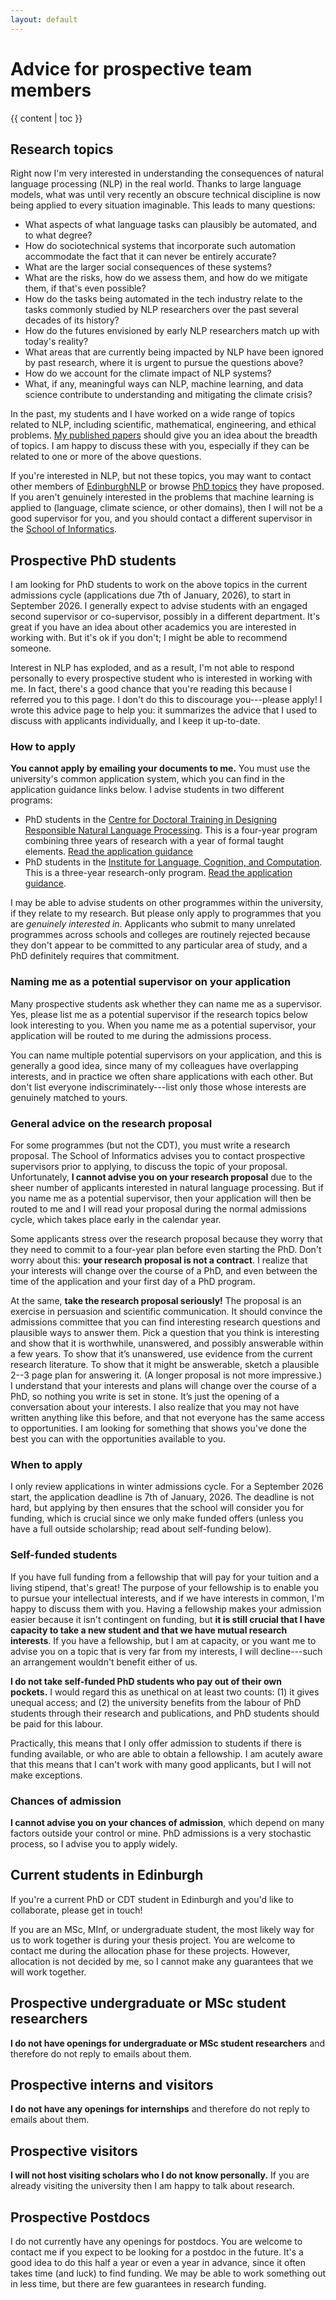 ```yaml
---
layout: default
---
```

# Advice for prospective team members

{{ content | toc }}

## Research topics

Right now I'm very interested in understanding the consequences of natural language processing (NLP) in the real world. Thanks to large language models, what was until very recently an obscure technical discipline is now being applied to every situation imaginable. This leads to many questions:
- What aspects of what language tasks can plausibly be automated, and to what degree? 
- How do sociotechnical systems that incorporate such automation accommodate the fact that it can never be entirely accurate? 
- What are the larger social consequences of these systems? ​
- What are the risks, how do we assess them, and how do we mitigate them, if that's even possible? 
- How do the tasks being automated in the tech industry relate to the tasks commonly studied by NLP researchers over the past several decades of its history? 
- How do the futures envisioned by early NLP researchers match up with today's reality? 
- What areas that are currently being impacted by NLP have been ignored by past research, where it is urgent to pursue the questions above?
- How do we account for the climate impact of NLP systems?
- What, if any, meaningful ways can NLP, machine learning, and data science contribute to understanding and mitigating the climate crisis?

In the past, my students and I have worked on a wide range of topics related to NLP, including scientific, mathematical, engineering, and ethical problems. [My published papers](https://scholar.google.com/citations?user=7KdAmbUAAAAJ&sortby=pubdate) should give you an idea about the breadth of topics. I am happy to discuss these with you, especially if they can be related to one or more of the above questions.

If you're interested in NLP, but not these topics, you may want to contact other members of [EdinburghNLP](http://edinburghnlp.inf.ed.ac.uk/index.php/people/) or browse [PhD topics](http://www.ilcc.inf.ed.ac.uk/study/possible-phd-topics-in-ilcc) they have proposed. If you aren't genuinely interested in the problems that machine learning is applied to (language, climate science, or other domains), then I will not be a good supervisor for you, and you should contact a different supervisor in the [School of Informatics](http://www.ed.ac.uk/informatics/).

## Prospective PhD students

I am looking for PhD students to work on the above topics in the current admissions cycle  (applications due 7th of January, 2026), to start in September 2026. I generally expect to advise students with an engaged second supervisor or co-supervisor, possibly in a different department. It's great if you have an idea about other academics you are interested in working with. But it's ok if you don't; I might be able to recommend someone.

Interest in NLP has exploded, and as a result, I'm not able to respond personally to every prospective student who is interested in working with me. In fact, there's a good chance that you're reading this because I referred you to this page. I don't do this to discourage you---please apply! I wrote this advice page to help you: it summarizes the advice that I used to discuss with applicants individually, and I keep it up-to-date.

### How to apply

**You cannot apply by emailing your documents to me.** You must use the university's common application system, which you can find in the application guidance links below. I advise students in two different programs:

- PhD students in the [Centre for Doctoral Training in Designing Responsible Natural Language Processing](https://www.responsiblenlp.org). This is a four-year program combining three years of research with a year of formal taught elements. [Read the application guidance](https://www.responsiblenlp.org/2026-studentships/)
- PhD students in the [Institute for Language, Cognition, and Computation](http://www.ilcc.inf.ed.ac.uk/). This is a three-year research-only program. [Read the application guidance](http://web.inf.ed.ac.uk/ilcc/study-with-us).

I may be able to advise students on other programmes within the university, if they relate to my research. But please only apply to programmes that you are _genuinely interested in_. Applicants who submit to many unrelated programmes across schools and colleges are routinely rejected because they don't appear to be committed to any particular area of study, and a PhD definitely requires that commitment. 

### Naming me as a potential supervisor on your application

Many prospective students ask whether they can name me as a supervisor. Yes, please list me as a potential supervisor if the research topics below look interesting to you. When you name me as a potential supervisor, your application will be routed to me during the admissions process.

You can name multiple potential supervisors on your application, and this is generally a good idea, since many of my colleagues have overlapping interests, and in practice we often share applications with each other. But don't list everyone indiscriminately---list only those whose interests are genuinely matched to yours.

### General advice on the research proposal

For some programmes (but not the CDT), you must write a research proposal. The School of Informatics advises you to contact prospective supervisors prior to applying, to discuss the topic of your proposal. Unfortunately, **I cannot advise you on your research proposal** due to the sheer number of applicants interested in natural language processing. But if you name me as a potential supervisor, then your application will then be routed to me and I will read your proposal during the normal admissions cycle, which takes place early in the calendar year.

Some applicants stress over the research proposal because they worry that they need to commit to a four-year plan before even starting the PhD. Don't worry about this: **your research proposal is not a contract**. I realize that your interests will change over the course of a PhD, and even between the time of the application and your first day of a PhD program.

At the same, **take the research proposal seriously!** The proposal is an exercise in persuasion and scientific communication. It should convince the admissions committee that you can find interesting research questions and plausible ways to answer them. Pick a question that you think is interesting and show that it is worthwhile, unanswered, and possibly answerable within a few years. To show that it’s unanswered, use evidence from the current research literature. To show that it might be answerable, sketch a plausible 2--3 page plan for answering it. (A longer proposal is not more impressive.) I understand that your interests and plans will change over the course of a PhD, so nothing you write is set in stone. It’s just the opening of a conversation about your interests. I also realize that you may not have written anything like this before, and that not everyone has the same access to opportunities. I am looking for something that shows you've done the best you can with the opportunities available to you.

### When to apply
I only review applications in winter admissions cycle. For a September 2026 start, the application deadline is 7th of January, 2026. The deadline is not hard, but applying by then ensures that the school will consider you for funding, which is crucial since we only make funded offers (unless you have a full outside scholarship; read about self-funding below).

### Self-funded students
If you have full funding from a fellowship that will pay for your tuition and a living stipend, that's great! The purpose of your fellowship is to enable you to pursue your intellectual interests, and if we have interests in common, I'm happy to discuss them with you. Having a fellowship makes your admission easier because it isn't contingent on funding, but **it is still crucial that I have capacity to take a new student and that we have mutual research interests**. If you have a fellowship, but I am at capacity, or you want me to advise you on a topic that is very far from my interests, I will decline---such an arrangement wouldn't benefit either of us.

**I do not take self-funded PhD students who pay out of their own pockets.** I would regard this as unethical on at least two counts: (1) it gives unequal access; and (2) the university benefits from the labour of PhD students through their research and publications, and PhD students should be paid for this labour.

Practically, this means that I only offer admission to students if there is funding available, or who are able to obtain a fellowship. I am acutely aware that this means that I can't work with many good applicants, but I will not make exceptions.

### Chances of admission
**I cannot advise you on your chances of admission**, which depend on many factors outside your control or mine. PhD admissions is a very stochastic process, so I advise you to apply widely.
## Current students in Edinburgh
If you're a current PhD or CDT student in Edinburgh and you'd like to collaborate, please get in touch!

If you are an MSc, MInf, or undergraduate student, the most likely way for us to work together is during your thesis project. You are welcome to contact me during the allocation phase for these projects. However, allocation is not decided by me, so I cannot make any guarantees that we will work together.

## Prospective undergraduate or MSc student researchers
**I do not have openings for undergraduate or MSc student researchers** and therefore do not reply to emails about them.

## Prospective interns and visitors
**I do not have any openings for internships** and therefore do not reply to emails about them.

## Prospective visitors
**I will not host visiting scholars who I do not know personally.** If you are already visiting the university then I am happy to talk about research.

## Prospective Postdocs
I do not currently have any openings for postdocs. You are welcome to contact me if you expect to be looking for a postdoc in the future. It's a good idea to do this half a year or even a year in advance, since it often takes time (and luck) to find funding. We may be able to work something out in less time, but there are few guarantees in research funding.

